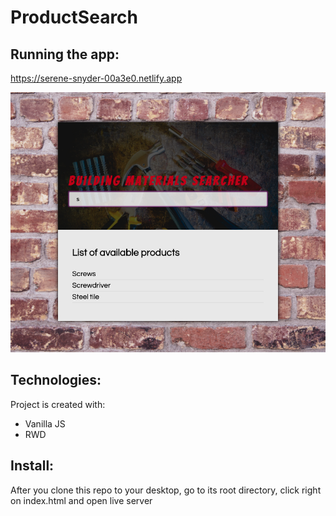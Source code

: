 # ProductSearch

## Running the app:
https://serene-snyder-00a3e0.netlify.app

![app photo](./img/photoApp.png) 


## Technologies:
Project is created with:
* Vanilla JS
* RWD

## Install:
After you clone this repo to your desktop, go to its root directory, click right on index.html and open live server

